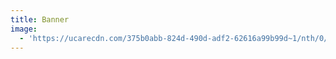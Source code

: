 ```yaml
---
title: Banner
image:
  - 'https://ucarecdn.com/375b0abb-824d-490d-adf2-62616a99b99d~1/nth/0/'
---
```


